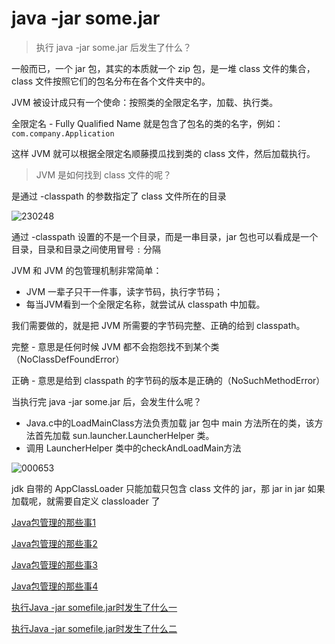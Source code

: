 # java -jar some.jar

> 执行 java -jar some.jar 后发生了什么？

一般而已，一个 jar 包，其实的本质就一个 zip 包，是一堆 class 文件的集合，class 文件按照它们的包名分布在各个文件夹中的。

JVM 被设计成只有一个使命：按照类的全限定名字，加载、执行类。

全限定名 - Fully Qualified Name 就是包含了包名的类的名字，例如：`com.company.Application`

这样 JVM 就可以根据全限定名顺藤摸瓜找到类的 class 文件，然后加载执行。



> JVM 是如何找到 class 文件的呢？

是通过 -classpath 的参数指定了 class 文件所在的目录

![230248](https://image.yuhaowin.com/2021/12/25/230248.png)

通过 -classpath 设置的不是一个目录，而是一串目录，jar 包也可以看成是一个目录，目录和目录之间使用冒号 `:` 分隔

JVM 和 JVM 的包管理机制非常简单：

+ JVM 一辈子只干一件事，读字节码，执行字节码；
+ 每当JVM看到一个全限定名称，就尝试从 classpath 中加载。

我们需要做的，就是把 JVM 所需要的字节码完整、正确的给到 classpath。

完整 - 意思是任何时候 JVM 都不会抱怨找不到某个类（NoClassDefFoundError）

正确 - 意思是给到 classpath 的字节码的版本是正确的（NoSuchMethodError）

当执行完 java -jar some.jar 后，会发生什么呢？

+ Java.c中的LoadMainClass方法负责加载 jar 包中 main 方法所在的类，该方法首先加载 sun.launcher.LauncherHelper 类。
+ 调用 LauncherHelper 类中的checkAndLoadMain方法

![000653](https://image.yuhaowin.com/2021/12/26/000653.png)

jdk 自带的 AppClassLoader 只能加载只包含 class 文件的 jar，那 jar in jar 如果加载呢，就需要自定义 classloader 了

[Java包管理的那些事1](https://zhuanlan.zhihu.com/p/57834746)

[Java包管理的那些事2](https://zhuanlan.zhihu.com/p/57869026)

[Java包管理的那些事3](Java包管理的那些事3)

[Java包管理的那些事4](https://zhuanlan.zhihu.com/p/65388744)

[执行Java -jar somefile.jar时发生了什么一](https://blog.csdn.net/ROger__wonG/article/details/39900717)

[执行Java -jar somefile.jar时发生了什么二](https://blog.csdn.net/ROger__wonG/article/details/39972585)